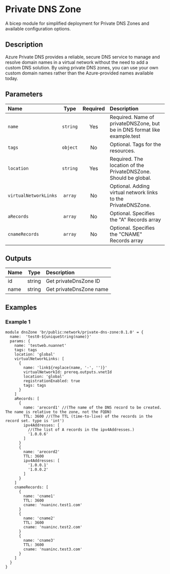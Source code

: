 # Private DNS Zone

A bicep module for simplified deployment for Private DNS Zones and available configuration options.

## Description

Azure Private DNS provides a reliable, secure DNS service to manage and resolve domain names in a virtual network without the need to add a custom DNS solution. By using private DNS zones, you can use your own custom domain names rather than the Azure-provided names available today.

## Parameters

| Name                  | Type     | Required | Description                                                              |
| :-------------------- | :------: | :------: | :----------------------------------------------------------------------- |
| `name`                | `string` | Yes      | Required. Name of privateDNSZone, but be in DNS format like example.test |
| `tags`                | `object` | No       | Optional. Tags for the resources.                                        |
| `location`            | `string` | Yes      | Required. The location of the PrivateDNSZone. Should be global.          |
| `virtualNetworkLinks` | `array`  | No       | Optional. Adding virtual network links to the PrivateDNSZone.            |
| `aRecords`            | `array`  | No       | Optional. Specifies the "A" Records array                                |
| `cnameRecords`        | `array`  | No       | Optional. Specifies the "CNAME" Records array                            |

## Outputs

| Name | Type   | Description             |
| :--- | :----: | :---------------------- |
| id   | string | Get privateDnsZone ID   |
| name | string | Get privateDnsZone name |

## Examples

### Example 1

```
module dnsZone 'br/public:network/private-dns-zone:0.1.0' = {
  name:  'test0-${uniqueString(name)}'
  params: {
    name: 'testweb.nuannet'
    tags: tags
    location: 'global'
    virtualNetworkLinks: [
      {
        name: 'link${replace(name, '-', '')}'
        virtualNetworkId: prereq.outputs.vnetId
        location: 'global'
        registrationEnabled: true
        tags: tags
      }
    ]
    aRecords: [
      {
        name: 'arecord1' //(The name of the DNS record to be created.  The name is relative to the zone, not the FQDN)
        TTL: 3600 //(The TTL (time-to-live) of the records in the record set. type is 'int')
        ipv4Addresses: [
          //(The list of A records in the ipv4Addresses.)
          '1.0.0.6'
        ]
      }
      {
        name: 'arecord2'
        TTL: 3600
        ipv4Addresses: [
          '1.0.0.1'
          '1.0.0.2'
        ]
      }
    ]
    cnameRecords: [
      {
        name: 'cname1'
        TTL: 3600
        cname: 'nuaninc.test1.com'
      }
      {
        name: 'cname2'
        TTL: 3600
        cname: 'nuaninc.test2.com'
      }
      {
        name: 'cname3'
        TTL: 3600
        cname: 'nuaninc.test3.com'
      }
    ]
  }
}
```